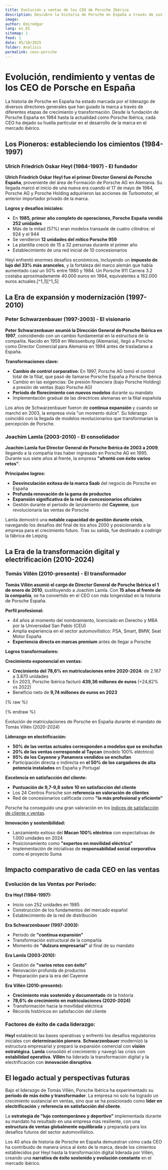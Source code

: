 ```yaml
---
title: Evolución y ventas de los CEO de Porsche Ibérica
description: Descubre la historia de Porsche en España a través de sus CEO. Analizamos 40 años de evolución, ventas y liderazgo, desde su fundación hasta la actual era eléctrica.
image: 
author: Emirodgar
lang: es_ES
sitemap: 1
feed: 1
date: 05/10/2025
folder: Análisis
permalink: ceos-porsche
---
```


# Evolución, rendimiento y ventas de los CEO de Porsche en España

La historia de Porsche en España ha estado marcada por el liderazgo de diversos directores generales que han guiado la marca a través de diferentes etapas de crecimiento y transformación. Desde la fundación de Porsche España en 1984 hasta la actualidad como Porsche Ibérica, cada CEO ha dejado su huella particular en el desarrollo de la marca en el mercado ibérico.

## **Los Pioneros: estableciendo los cimientos (1984-1997)**

### **Ulrich Friedrich Oskar Heyl (1984-1997) - El fundador**

**Ulrich Friedrich Oskar Heyl fue el primer Director General de Porsche España**, proveniente del área de Formación de Porsche AG en Alemania. Su llegada marcó el inicio de una nueva era cuando el 17 de mayo de 1984, Porsche AG y Porsche Holding adquirieron las acciones de Turbomotor, el anterior importador privado de la marca.

**Logros y desafíos iniciales:**

- En **1985, primer año completo de operaciones, Porsche España vendió 252 unidades**
- Más de la mitad (57%) eran modelos transaxle de cuatro cilindros: el 924 y el 944
- Se vendieron **12 unidades del mítico Porsche 959**
- La plantilla creció de 15 a 32 personas durante el primer año
- Establecimiento de una red inicial de 10 concesionarios

Heyl enfrentó enormes desafíos económicos, incluyendo un **impuesto de lujo del 33% más aranceles**, y la fortaleza del marco alemán que había aumentado casi un 50% entre 1980 y 1984. Un Porsche 911 Carrera 3.2 costaba aproximadamente 40.000 euros en 1984, equivalentes a 162.000 euros actuales.[^1_1][^1_5]

## **La Era de expansión y modernización (1997-2010)**

### **Peter Schwarzenbauer (1997-2003) - El visionario**

**Peter Schwarzenbauer asumió la Dirección General de Porsche Ibérica en 1997**, coincidiendo con un cambio fundamental en la estructura de la compañía. Nacido en 1959 en Weissenburg (Alemania), llegó a Porsche como Director Comercial para Alemania en 1994 antes de trasladarse a España.

**Transformaciones clave:**

- **Cambio de control corporativo**: En 1997, Porsche AG tomó el control total de la filial, que pasó de llamarse Porsche España a Porsche Ibérica
- Cambio en las exigencias: De presión financiera (bajo Porsche Holding) a presión de ventas (bajo Porsche AG)
- **Periodo de florecimiento con nuevos modelos** durante su mandato
- Implementación gradual de las directrices alemanas en la filial española

Los años de Schwarzenbauer fueron de **continua expansión** y cuando se marchó en 2003, la empresa vivía "un momento dulce". Su liderazgo coincidió con la llegada de modelos revolucionarios que transformarían la percepción de Porsche.

### **Joachim Lamla (2003-2010) - El consolidador**

**Joachim Lamla fue Director General de Porsche Ibérica de 2003 a 2009**, llegando a la compañía tras haber ingresado en Porsche AG en 1995. Durante sus siete años al frente, la empresa **"afrontó con éxito varios retos"**.

**Principales logros:**

- **Desvinculación exitosa de la marca Saab** del negocio de Porsche en España
- **Profunda renovación de la gama de productos**
- **Expansión significativa de la red de concesionarios oficiales**
- Gestión durante el periodo de lanzamiento del **Cayenne**, que revolucionaría las ventas de Porsche

Lamla demostró una **notable capacidad de gestión durante crisis**, navegando los desafíos del final de los años 2000 y posicionando a la empresa para el crecimiento futuro. Tras su salida, fue destinado a codirigir la fábrica de Leipzig.

## **La Era de la transformación digital y electrificación (2010-2024)**

### **Tomás Villén (2010-presente) - El transformador**

**Tomás Villén asumió el cargo de Director General de Porsche Ibérica el 1 de enero de 2010**, sustituyendo a Joachim Lamla. Con **15 años al frente de la compañía**, se ha convertido en el CEO con más longevidad en la historia de Porsche España.

**Perfil profesional:**

- 44 años al momento del nombramiento, licenciado en Derecho y MBA por la Universidad San Pablo (CEU)
- Amplia experiencia en el sector automovilístico: PSA, Smart, BMW, Seat Motor España
- **Experiencia directa en marcas premium** antes de llegar a Porsche

**Logros transformadores:**

**Crecimiento exponencial en ventas:**

- **Crecimiento del 78,6% en matriculaciones entre 2020-2024**: de 2.167 a 3.870 unidades
- En 2023, Porsche Ibérica facturó **439,36 millones de euros** (+24,82% vs 2022)
- Beneficio neto de **9,74 millones de euros en 2023**



{% raw %}

<canvas id="porscheChart" width="400" height="200"></canvas>

<script>
const config = {
    type: 'line',
    data: {
        labels: ['2020', '2021', '2022', '2023', '2024'],
        datasets: [{
            label: 'Matriculaciones Porsche España',
            data: [2167, 2423, 2782, 3275, 3870],
            borderColor: 'rgb(212, 175, 55)', // Color dorado de Porsche
            backgroundColor: 'rgba(212, 175, 55, 0.1)',
            borderWidth: 3,
            fill: true,
            tension: 0.2,
            pointBackgroundColor: 'rgb(212, 175, 55)',
            pointBorderColor: '#fff',
            pointBorderWidth: 2,
            pointRadius: 6
        }]
    },
    options: {
        responsive: true,
        plugins: {
            title: {
                display: true,
                text: 'Evolución de Matriculaciones de Porsche en España (2020-2024)',
                font: { size: 16, family: 'Arial, sans-serif' },
                color: '#333'
            }
        },
        scales: {
            y: {
                beginAtZero: false,
                min: 2000,
                title: { display: true, text: 'Número de Matriculaciones' },
                ticks: {
                    callback: function(value) {
                        return value.toLocaleString('es-ES');
                    }
                }
            },
            x: {
                title: { display: true, text: 'Año' }
            }
        }
    }
};

const ctx = document.getElementById('porscheChart').getContext('2d');
const porscheChart = new Chart(ctx, config);
</script>

{% endraw %}

Evolución de matriculaciones de Porsche en España durante el mandato de Tomás Villén (2020-2024)

**Liderazgo en electrificación:**

- **50% de las ventas actuales corresponden a modelos que se enchufan**
- **20% de las ventas corresponde al Taycan** (modelo 100% eléctrico)
- **95% de los Cayenne y Panamera vendidos se enchufan**
- Participación directa o indirecta en **el 50% de los cargadores de alta potencia instalados** en España y Portugal

**Excelencia en satisfacción del cliente:**

- **Puntuación de 9,7-9,8 sobre 10 en satisfacción del cliente**
- Los 24 Centros Porsche son **referencia en valoración de clientes**
- Red de concesionarios calificada como **"la más profesional y eficiente"**

Porsche ha conseguido una gran valoración en los [índices de satisfacción de cliente y ventas](https://mejorimposible.es/satisfaccion-porsche). 

**Innovación y sostenibilidad:**

- Lanzamiento exitoso del **Macan 100% eléctrico** con expectativas de 1.000 unidades en 2024
- Posicionamiento como **"expertos en movilidad eléctrica"**
- Implementación de iniciativas de **responsabilidad social corporativa** como el proyecto Suma


## **Impacto comparativo de cada CEO en las ventas**

### **Evolución de las Ventas por Periodo:**

**Era Heyl (1984-1997):**

- Inicio con 252 unidades en 1985
- Construcción de los fundamentos del mercado español
- Establecimiento de la red de distribución

**Era Schwarzenbauer (1997-2003):**

- Periodo de **"continua expansión"**
- Transformación estructural de la compañía
- Momento de **"dulzura empresarial"** al final de su mandato

**Era Lamla (2003-2010):**

- Gestión de **"varios retos con éxito"**
- Renovación profunda de productos
- Preparación para la era del Cayenne

**Era Villén (2010-presente):**

- **Crecimiento más sostenido y documentado** de la historia
- **78,6% de crecimiento en matriculaciones (2020-2024)**
- Transformación hacia la movilidad eléctrica
- Récords históricos en satisfacción del cliente


### **Factores de éxito de cada liderazgo:**

**Heyl** estableció las bases operativas y enfrentó los desafíos regulatorios iniciales con **determinación pionera**. **Schwarzenbauer** modernizó la estructura empresarial y preparó la expansión comercial con **visión estratégica**. **Lamla** consolidó el crecimiento y navegó las crisis con **estabilidad operativa**. **Villén** ha liderado la transformación digital y la electrificación con **innovación disruptiva**.

## **El legado actual y perspectivas futuras**

Bajo el liderazgo de Tomás Villén, Porsche Ibérica ha experimentado su **periodo de más éxito y transformador**. La empresa no solo ha logrado un crecimiento sustancial en ventas, sino que se ha posicionado como **líder en electrificación** y **referencia en satisfacción del cliente**.

La **estrategia de "lujo contemporáneo y deportivo"** implementada durante su mandato ha resultado en una empresa más resiliente, con una **estructura de ventas globalmente equilibrada** y preparada para los desafíos futuros del sector automovilístico.

Los 40 años de historia de Porsche en España demuestran cómo cada CEO ha contribuido de manera única al éxito de la marca, desde los cimientos establecidos por Heyl hasta la transformación digital liderada por Villén, creando una **narrativa de éxito sostenido y evolución constante** en el mercado ibérico.
